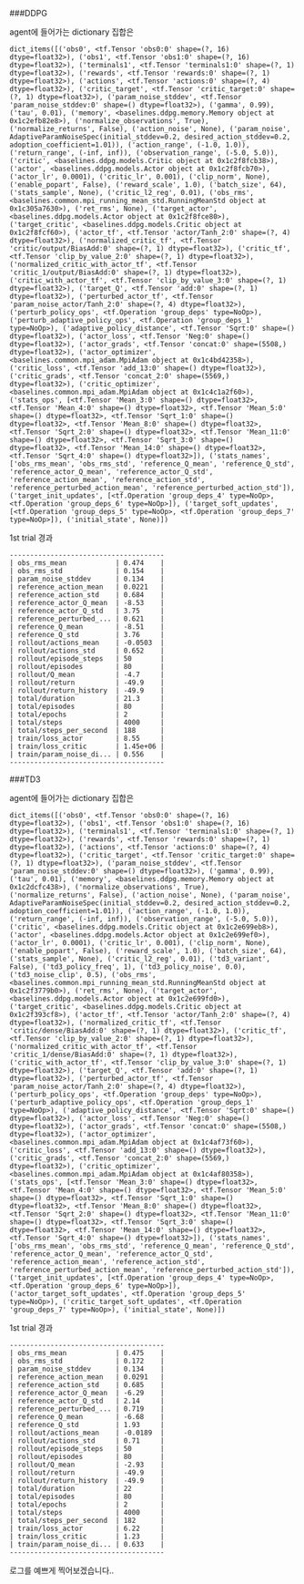 

###DDPG

agent에 들어가는 dictionary 집합은

```dict_items([('obs0', <tf.Tensor 'obs0:0' shape=(?, 16) dtype=float32>), ('obs1', <tf.Tensor 'obs1:0' shape=(?, 16) dtype=float32>), ('terminals1', <tf.Tensor 'terminals1:0' shape=(?, 1) dtype=float32>), ('rewards', <tf.Tensor 'rewards:0' shape=(?, 1) dtype=float32>), ('actions', <tf.Tensor 'actions:0' shape=(?, 4) dtype=float32>), ('critic_target', <tf.Tensor 'critic_target:0' shape=(?, 1) dtype=float32>), ('param_noise_stddev', <tf.Tensor 'param_noise_stddev:0' shape=() dtype=float32>), ('gamma', 0.99), ('tau', 0.01), ('memory', <baselines.ddpg.memory.Memory object at 0x1c2efb82e8>), ('normalize_observations', True), ('normalize_returns', False), ('action_noise', None), ('param_noise', AdaptiveParamNoiseSpec(initial_stddev=0.2, desired_action_stddev=0.2, adoption_coefficient=1.01)), ('action_range', (-1.0, 1.0)), ('return_range', (-inf, inf)), ('observation_range', (-5.0, 5.0)), ('critic', <baselines.ddpg.models.Critic object at 0x1c2f8fcb38>), ('actor', <baselines.ddpg.models.Actor object at 0x1c2f8fcb70>), ('actor_lr', 0.0001), ('critic_lr', 0.001), ('clip_norm', None), ('enable_popart', False), ('reward_scale', 1.0), ('batch_size', 64), ('stats_sample', None), ('critic_l2_reg', 0.01), ('obs_rms', <baselines.common.mpi_running_mean_std.RunningMeanStd object at 0x1c305a7630>), ('ret_rms', None), ('target_actor', <baselines.ddpg.models.Actor object at 0x1c2f8fce80>), ('target_critic', <baselines.ddpg.models.Critic object at 0x1c2f8fcf60>), ('actor_tf', <tf.Tensor 'actor/Tanh_2:0' shape=(?, 4) dtype=float32>), ('normalized_critic_tf', <tf.Tensor 'critic/output/BiasAdd:0' shape=(?, 1) dtype=float32>), ('critic_tf', <tf.Tensor 'clip_by_value_2:0' shape=(?, 1) dtype=float32>), ('normalized_critic_with_actor_tf', <tf.Tensor 'critic_1/output/BiasAdd:0' shape=(?, 1) dtype=float32>), ('critic_with_actor_tf', <tf.Tensor 'clip_by_value_3:0' shape=(?, 1) dtype=float32>), ('target_Q', <tf.Tensor 'add:0' shape=(?, 1) dtype=float32>), ('perturbed_actor_tf', <tf.Tensor 'param_noise_actor/Tanh_2:0' shape=(?, 4) dtype=float32>), ('perturb_policy_ops', <tf.Operation 'group_deps' type=NoOp>), ('perturb_adaptive_policy_ops', <tf.Operation 'group_deps_1' type=NoOp>), ('adaptive_policy_distance', <tf.Tensor 'Sqrt:0' shape=() dtype=float32>), ('actor_loss', <tf.Tensor 'Neg:0' shape=() dtype=float32>), ('actor_grads', <tf.Tensor 'concat:0' shape=(5508,) dtype=float32>), ('actor_optimizer', <baselines.common.mpi_adam.MpiAdam object at 0x1c4bd42358>), ('critic_loss', <tf.Tensor 'add_13:0' shape=() dtype=float32>), ('critic_grads', <tf.Tensor 'concat_2:0' shape=(5569,) dtype=float32>), ('critic_optimizer', <baselines.common.mpi_adam.MpiAdam object at 0x1c4c1a2f60>), ('stats_ops', [<tf.Tensor 'Mean_3:0' shape=() dtype=float32>, <tf.Tensor 'Mean_4:0' shape=() dtype=float32>, <tf.Tensor 'Mean_5:0' shape=() dtype=float32>, <tf.Tensor 'Sqrt_1:0' shape=() dtype=float32>, <tf.Tensor 'Mean_8:0' shape=() dtype=float32>, <tf.Tensor 'Sqrt_2:0' shape=() dtype=float32>, <tf.Tensor 'Mean_11:0' shape=() dtype=float32>, <tf.Tensor 'Sqrt_3:0' shape=() dtype=float32>, <tf.Tensor 'Mean_14:0' shape=() dtype=float32>, <tf.Tensor 'Sqrt_4:0' shape=() dtype=float32>]), ('stats_names', ['obs_rms_mean', 'obs_rms_std', 'reference_Q_mean', 'reference_Q_std', 'reference_actor_Q_mean', 'reference_actor_Q_std', 'reference_action_mean', 'reference_action_std', 'reference_perturbed_action_mean', 'reference_perturbed_action_std']), ('target_init_updates', [<tf.Operation 'group_deps_4' type=NoOp>, <tf.Operation 'group_deps_6' type=NoOp>]), ('target_soft_updates', [<tf.Operation 'group_deps_5' type=NoOp>, <tf.Operation 'group_deps_7' type=NoOp>]), ('initial_state', None)])```

1st trial 경과
```
--------------------------------------
| obs_rms_mean            | 0.474    |
| obs_rms_std             | 0.154    |
| param_noise_stddev      | 0.134    |
| reference_action_mean   | 0.0221   |
| reference_action_std    | 0.684    |
| reference_actor_Q_mean  | -8.53    |
| reference_actor_Q_std   | 3.75     |
| reference_perturbed_... | 0.621    |
| reference_Q_mean        | -8.51    |
| reference_Q_std         | 3.76     |
| rollout/actions_mean    | -0.0503  |
| rollout/actions_std     | 0.652    |
| rollout/episode_steps   | 50       |
| rollout/episodes        | 80       |
| rollout/Q_mean          | -4.7     |
| rollout/return          | -49.9    |
| rollout/return_history  | -49.9    |
| total/duration          | 21.3     |
| total/episodes          | 80       |
| total/epochs            | 2        |
| total/steps             | 4000     |
| total/steps_per_second  | 188      |
| train/loss_actor        | 8.55     |
| train/loss_critic       | 1.45e+06 |
| train/param_noise_di... | 0.556    |
--------------------------------------
```





###TD3

agent에 들어가는 dictionary 집합은

```dict_items([('obs0', <tf.Tensor 'obs0:0' shape=(?, 16) dtype=float32>), ('obs1', <tf.Tensor 'obs1:0' shape=(?, 16) dtype=float32>), ('terminals1', <tf.Tensor 'terminals1:0' shape=(?, 1) dtype=float32>), ('rewards', <tf.Tensor 'rewards:0' shape=(?, 1) dtype=float32>), ('actions', <tf.Tensor 'actions:0' shape=(?, 4) dtype=float32>), ('critic_target', <tf.Tensor 'critic_target:0' shape=(?, 1) dtype=float32>), ('param_noise_stddev', <tf.Tensor 'param_noise_stddev:0' shape=() dtype=float32>), ('gamma', 0.99), ('tau', 0.01), ('memory', <baselines.ddpg.memory.Memory object at 0x1c2dcfc438>), ('normalize_observations', True), ('normalize_returns', False), ('action_noise', None), ('param_noise', AdaptiveParamNoiseSpec(initial_stddev=0.2, desired_action_stddev=0.2, adoption_coefficient=1.01)), ('action_range', (-1.0, 1.0)), ('return_range', (-inf, inf)), ('observation_range', (-5.0, 5.0)), ('critic', <baselines.ddpg.models.Critic object at 0x1c2e699eb8>), ('actor', <baselines.ddpg.models.Actor object at 0x1c2e699ef0>), ('actor_lr', 0.0001), ('critic_lr', 0.001), ('clip_norm', None), ('enable_popart', False), ('reward_scale', 1.0), ('batch_size', 64), ('stats_sample', None), ('critic_l2_reg', 0.01), ('td3_variant', False), ('td3_policy_freq', 1), ('td3_policy_noise', 0.0), ('td3_noise_clip', 0.5), ('obs_rms', <baselines.common.mpi_running_mean_std.RunningMeanStd object at 0x1c2f3779b0>), ('ret_rms', None), ('target_actor', <baselines.ddpg.models.Actor object at 0x1c2e699fd0>), ('target_critic', <baselines.ddpg.models.Critic object at 0x1c2f393cf8>), ('actor_tf', <tf.Tensor 'actor/Tanh_2:0' shape=(?, 4) dtype=float32>), ('normalized_critic_tf', <tf.Tensor 'critic/dense/BiasAdd:0' shape=(?, 1) dtype=float32>), ('critic_tf', <tf.Tensor 'clip_by_value_2:0' shape=(?, 1) dtype=float32>), ('normalized_critic_with_actor_tf', <tf.Tensor 'critic_1/dense/BiasAdd:0' shape=(?, 1) dtype=float32>), ('critic_with_actor_tf', <tf.Tensor 'clip_by_value_3:0' shape=(?, 1) dtype=float32>), ('target_Q', <tf.Tensor 'add:0' shape=(?, 1) dtype=float32>), ('perturbed_actor_tf', <tf.Tensor 'param_noise_actor/Tanh_2:0' shape=(?, 4) dtype=float32>), ('perturb_policy_ops', <tf.Operation 'group_deps' type=NoOp>), ('perturb_adaptive_policy_ops', <tf.Operation 'group_deps_1' type=NoOp>), ('adaptive_policy_distance', <tf.Tensor 'Sqrt:0' shape=() dtype=float32>), ('actor_loss', <tf.Tensor 'Neg:0' shape=() dtype=float32>), ('actor_grads', <tf.Tensor 'concat:0' shape=(5508,) dtype=float32>), ('actor_optimizer', <baselines.common.mpi_adam.MpiAdam object at 0x1c4af73f60>), ('critic_loss', <tf.Tensor 'add_13:0' shape=() dtype=float32>), ('critic_grads', <tf.Tensor 'concat_2:0' shape=(5569,) dtype=float32>), ('critic_optimizer', <baselines.common.mpi_adam.MpiAdam object at 0x1c4af80358>), ('stats_ops', [<tf.Tensor 'Mean_3:0' shape=() dtype=float32>, <tf.Tensor 'Mean_4:0' shape=() dtype=float32>, <tf.Tensor 'Mean_5:0' shape=() dtype=float32>, <tf.Tensor 'Sqrt_1:0' shape=() dtype=float32>, <tf.Tensor 'Mean_8:0' shape=() dtype=float32>, <tf.Tensor 'Sqrt_2:0' shape=() dtype=float32>, <tf.Tensor 'Mean_11:0' shape=() dtype=float32>, <tf.Tensor 'Sqrt_3:0' shape=() dtype=float32>, <tf.Tensor 'Mean_14:0' shape=() dtype=float32>, <tf.Tensor 'Sqrt_4:0' shape=() dtype=float32>]), ('stats_names', ['obs_rms_mean', 'obs_rms_std', 'reference_Q_mean', 'reference_Q_std', 'reference_actor_Q_mean', 'reference_actor_Q_std', 'reference_action_mean', 'reference_action_std', 'reference_perturbed_action_mean', 'reference_perturbed_action_std']), ('target_init_updates', [<tf.Operation 'group_deps_4' type=NoOp>, <tf.Operation 'group_deps_6' type=NoOp>]), ('actor_target_soft_updates', <tf.Operation 'group_deps_5' type=NoOp>), ('critic_target_soft_updates', <tf.Operation 'group_deps_7' type=NoOp>), ('initial_state', None)])```


1st trial 경과

```
--------------------------------------
| obs_rms_mean            | 0.475    |
| obs_rms_std             | 0.172    |
| param_noise_stddev      | 0.134    |
| reference_action_mean   | 0.0291   |
| reference_action_std    | 0.685    |
| reference_actor_Q_mean  | -6.29    |
| reference_actor_Q_std   | 2.14     |
| reference_perturbed_... | 0.719    |
| reference_Q_mean        | -6.68    |
| reference_Q_std         | 1.93     |
| rollout/actions_mean    | -0.0189  |
| rollout/actions_std     | 0.71     |
| rollout/episode_steps   | 50       |
| rollout/episodes        | 80       |
| rollout/Q_mean          | -2.93    |
| rollout/return          | -49.9    |
| rollout/return_history  | -49.9    |
| total/duration          | 22       |
| total/episodes          | 80       |
| total/epochs            | 2        |
| total/steps             | 4000     |
| total/steps_per_second  | 182      |
| train/loss_actor        | 6.22     |
| train/loss_critic       | 1.23     |
| train/param_noise_di... | 0.633    |
--------------------------------------
```

로그를 예쁘게 찍어보겠습니다..
